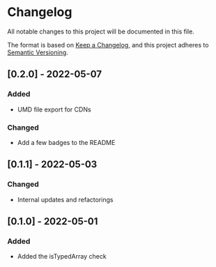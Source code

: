 # Changelog

All notable changes to this project will be documented in this file.

The format is based on [Keep a Changelog](https://keepachangelog.com/en/1.0.0/), and this project adheres to [Semantic Versioning](https://semver.org/spec/v2.0.0.html).

## [0.2.0] - 2022-05-07

### Added

- UMD file export for CDNs

### Changed

- Add a few badges to the README

## [0.1.1] - 2022-05-03

### Changed

- Internal updates and refactorings

## [0.1.0] - 2022-05-01

### Added

- Added the isTypedArray check
